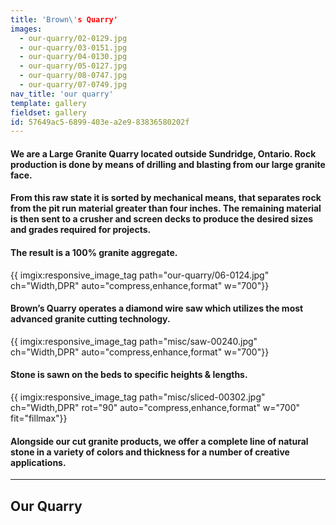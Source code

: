 ```yaml
---
title: 'Brown\'s Quarry'
images:
  - our-quarry/02-0129.jpg
  - our-quarry/03-0151.jpg
  - our-quarry/04-0130.jpg
  - our-quarry/05-0127.jpg
  - our-quarry/08-0747.jpg
  - our-quarry/07-0749.jpg
nav_title: 'our quarry'
template: gallery
fieldset: gallery
id: 57649ac5-6899-403e-a2e9-83836580202f
---
```

<h4>We are a Large Granite Quarry located outside Sundridge, Ontario. Rock production is done by means of drilling and blasting from our large granite face.</h4>
<h4> From this raw state it is sorted by mechanical means, that separates rock from the pit run material greater than four inches. The remaining material is then sent to a crusher and screen decks to produce the desired sizes and grades required for projects.</h4>
<h4>The result is a 100% granite aggregate.</h4>
{{ imgix:responsive_image_tag path="our-quarry/06-0124.jpg" ch="Width,DPR" auto="compress,enhance,format" w="700"}}
<h4>Brown’s Quarry operates a diamond wire saw which utilizes the most advanced granite cutting technology.</h4>
{{ imgix:responsive_image_tag path="misc/saw-00240.jpg" ch="Width,DPR" auto="compress,enhance,format" w="700"}}
<h4>Stone is sawn on the beds to specific heights & lengths.</h4>
{{ imgix:responsive_image_tag path="misc/sliced-00302.jpg" ch="Width,DPR" rot="90" auto="compress,enhance,format" w="700" fit="fillmax"}}
<h4> Alongside our cut granite products, we offer a complete line of natural stone in a variety of colors and thickness for a number of creative applications.</h4>
<hr>
<h2>Our Quarry</h2>
